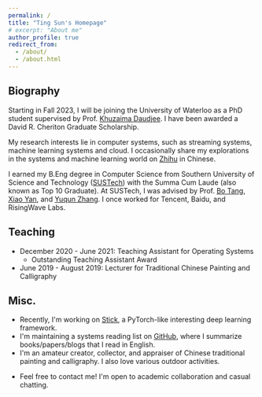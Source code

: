 ```yaml
---
permalink: /
title: "Ting Sun's Homepage"
# excerpt: "About me"
author_profile: true
redirect_from: 
  - /about/
  - /about.html
---
```


## Biography
Starting in Fall 2023, I will be joining the University of Waterloo as a PhD student supervised by Prof. [Khuzaima Daudjee](https://cs.uwaterloo.ca/~kdaudjee/kdaudjee.html). I have been awarded a David R. Cheriton Graduate Scholarship.

My research interests lie in computer systems, such as streaming systems, machine learning systems and cloud. I occasionally share my explorations in the systems and machine learning world on [Zhihu](https://www.zhihu.com/collection/817373817) in Chinese. 

I earned my B.Eng degree in Computer Science from Southern University of Science and Technology ([SUSTech](https://www.sustech.edu.cn/en/)) with the Summa Cum Laude (also known as Top 10 Graduate). At SUSTech, I was advised by Prof. [Bo Tang](https://acm.sustech.edu.cn/btang/), [Xiao Yan](https://scholar.google.com.hk/citations?user=rzNoyOIAAAAJ), and [Yuqun Zhang](https://zhangyuqun.github.io/index.html). I once worked for Tencent, Baidu, and RisingWave Labs.

<!-- SUSTech was established in 2011 ([a short story about SUSTech](http://www.nature.com/news/chinese-university-wins-degree-of-freedom-1.10631)). 
Its Computer Science and Engineering (CSE) department, to which I belonged, was just established in 2016. 
Still, SUSTech's systems research ranks [#88](https://csrankings.org/#/fromyear/2017/toyear/2023/index?arch&comm&sec&mod&hpc&mobile&metrics&ops&plan&soft&da&bed&world) worldwide by CSRankings and SUSTech ranks [#121](https://csrankings.org/#/fromyear/2017/toyear/2023/index?all&world) combining all areas of computer science at CSRankings. -->

<!-- <br> -->
## Teaching
- December 2020 - June 2021: Teaching Assistant for Operating Systems
  - Outstanding Teaching Assistant Award <!-- (37/121) -->
- June 2019 - August 2019: Lecturer for Traditional Chinese Painting and Calligraphy

## Misc.
- Recently, I'm working on [Stick](https://github.com/Sunt-ing/stick), a PyTorch-like interesting deep learning framework.
- I'm maintaining a systems reading list on [GitHub](https://github.com/Sunt-ing/database-system-readings), where I summarize books/papers/blogs that I read in English. 
- I'm an amateur creator, collector, and appraiser of Chinese traditional painting and calligraphy. I also love various outdoor activities.
<!-- - I always try to find similar beauty in the systems world and even the whole computer world, but with rationality this time. -->
- Feel free to contact me! I'm open to academic collaboration and casual chatting.
